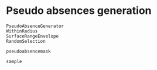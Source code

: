 # Pseudo absences generation

```@docs
PseudoAbsenceGenerator
WithinRadius
SurfaceRangeEnvelope
RandomSelection
```

```@docs
pseudoabsencemask
```

```@docs
sample
```
